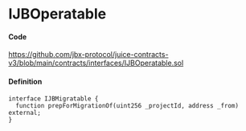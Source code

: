 # IJBOperatable

#### Code

https://github.com/jbx-protocol/juice-contracts-v3/blob/main/contracts/interfaces/IJBOperatable.sol

#### Definition

```
interface IJBMigratable {
  function prepForMigrationOf(uint256 _projectId, address _from) external;
}
```
